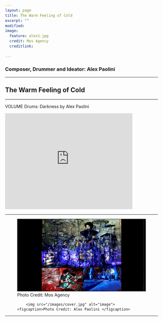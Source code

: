 ```yaml
---
layout: page
title: The Warm Feeling of Cold 
excerpt: ""
modified: 
image: 
  feature: alex1.jpg
  credit: Mos Agency
  creditlink: 
  
---
```

### Composer, Drummer and Ideator: Alex Paolini 

---

## The Warm Feeling of Cold 
---
VOLUME Drums: Darkness by Alex Paolini

<iframe width="420" height="315" src="https://www.youtube.com/embed/FxM73xHrluk" frameborder="0" allowfullscreen></iframe>



---

<figure>
	<img src="/images/alex2.jpg" alt="image">
	<figcaption>Photo Credit: Mos Agency </figcaption>
	
		<img src="/images/cover.jpg" alt="image">
	<figcaption>Photo Credit: Alex Paolini </figcaption>
</figure>

---
